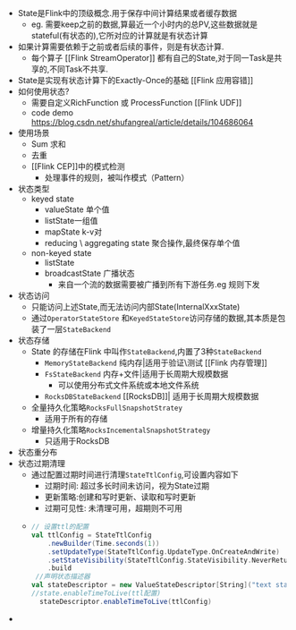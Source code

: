 - State是Flink中的顶级概念.用于保存中间计算结果或者缓存数据
	- eg. 需要keep之前的数据,算最近一个小时内的总PV,这些数据就是stateful(有状态的),它所对应的计算就是有状态计算
- 如果计算需要依赖于之前或者后续的事件，则是有状态计算.
	- 每个算子 [[Flink StreamOperator]] 都有自己的State,对于同一Task是共享的,不同Task不共享.
- State是实现有状态计算下的Exactly-Once的基础 [[Flink 应用容错]]
- 如何使用状态?
	- 需要自定义RichFunction 或 ProcessFunction [[Flink UDF]]
	- code demo https://blog.csdn.net/shufangreal/article/details/104686064
- 使用场景
	- Sum 求和
	- 去重
	- [[Flink CEP]]中的模式检测
		- 处理事件的规则，被叫作模式（Pattern）
- 状态类型
	- keyed state
		- valueState 单个值
		- listState一组值
		- mapState k-v对
		- reducing \ aggregating state 聚合操作,最终保存单个值
	- non-keyed state
		- listState
		- broadcastState 广播状态
			- 来自一个流的数据需要被广播到所有下游任务.eg 规则下发
- 状态访问
	- 只能访问上述State,而无法访问内部State(InternalXxxState)
	- 通过`OperatorStateStore` 和`KeyedStateStore`访问存储的数据,其本质是包装了一层`StateBackend`
- 状态存储
	- State 的存储在Flink 中叫作`StateBackend`,内置了3种`StateBackend`
		- `MemoryStateBackend` 纯内存|适用于验证\测试 [[Flink 内存管理]]
		- `FsStateBackend` 内存+文件|适用于长周期大规模数据
			- 可以使用分布式文件系统或本地文件系统
		- `RocksDBStateBackend`  [[RocksDB]]| 适用于长周期大规模数据
	- 全量持久化策略`RocksFullSnapshotStratey`
		- 适用于所有的存储
	- 增量持久化策略`RocksIncementalSnapshotStrategy`
		- 只适用于RocksDB
- 状态重分布
- 状态过期清理
	- 通过配置过期时间进行清理`StateTtlConfig`,可设置内容如下
		- 过期时间: 超过多长时间未访问，视为State过期
		- 更新策略:创建和写时更新、读取和写时更新
		- 过期可见性: 未清理可用，超期则不可用
	- ```scala
	  // 设置ttl的配置
	  val ttlConfig = StateTtlConfig
	      .newBuilder(Time.seconds(1))
	      .setUpdateType(StateTtlConfig.UpdateType.OnCreateAndWrite)
	      .setStateVisibility(StateTtlConfig.StateVisibility.NeverReturnExpired)
	      .build
	   //声明状态描述器   
	  val stateDescriptor = new ValueStateDescriptor[String]("text state", classOf[String])
	  //state.enableTimeToLive(ttl配置)
	    stateDescriptor.enableTimeToLive(ttlConfig)
	  ```
-
